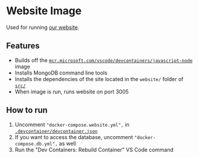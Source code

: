 # Website Image

Used for running [our website](https://github.com/UBCSailbot/website).

## Features

- Builds off the [`mcr.microsoft.com/vscode/devcontainers/javascript-node`](https://hub.docker.com/_/microsoft-vscode-devcontainers)
  image
- Installs MongoDB command line tools
- Installs the dependencies of the site located in the `website/` folder of [`src/`](../../src/)
- When image is run, runs website on port 3005

## How to run

1. Uncomment `"docker-compose.website.yml",` in [`.devcontainer/devcontainer.json`](../devcontainer.json)
2. If you want to access the database, uncomment `"docker-compose.db.yml",` as well
3. Run the "Dev Containers: Rebuild Container" VS Code command
